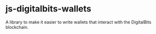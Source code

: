 # js-digitalbits-wallets
A library to make it easier to write wallets that interact with the DigitalBits blockchain.
